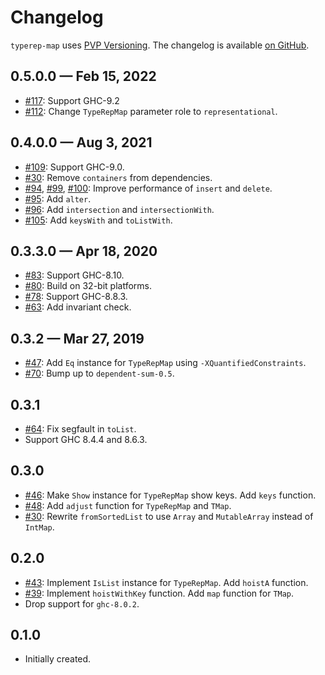 # Changelog

`typerep-map` uses [PVP Versioning][1].
The changelog is available [on GitHub][2].

## 0.5.0.0 — Feb 15, 2022

* [#117](https://github.com/kowainik/typerep-map/issues/117):
  Support GHC-9.2
* [#112](https://github.com/kowainik/typerep-map/issues/112):
  Change `TypeRepMap` parameter role to `representational`.

## 0.4.0.0 — Aug 3, 2021

* [#109](https://github.com/kowainik/typerep-map/issues/109):
  Support GHC-9.0.
* [#30](https://github.com/kowainik/typerep-map/issues/30):
  Remove `containers` from dependencies.
* [#94](https://github.com/kowainik/typerep-map/issues/94),
  [#99](https://github.com/kowainik/typerep-map/issues/99),
  [#100](https://github.com/kowainik/typerep-map/issues/100):
  Improve performance of `insert` and `delete`.
* [#95](https://github.com/kowainik/typerep-map/issues/95):
  Add `alter`.
* [#96](https://github.com/kowainik/typerep-map/issues/96):
  Add `intersection` and `intersectionWith`.
* [#105](https://github.com/kowainik/typerep-map/issues/105):
  Add `keysWith` and `toListWith`.

## 0.3.3.0 — Apr 18, 2020

* [#83](https://github.com/kowainik/typerep-map/issues/83):
  Support GHC-8.10.
* [#80](https://github.com/kowainik/typerep-map/issues/80):
  Build on 32-bit platforms.
* [#78](https://github.com/kowainik/typerep-map/issues/78):
  Support GHC-8.8.3.
* [#63](https://github.com/kowainik/typerep-map/pull/63):
  Add invariant check.

## 0.3.2 — Mar 27, 2019

* [#47](https://github.com/kowainik/typerep-map/issues/47):
  Add `Eq` instance for `TypeRepMap` using `-XQuantifiedConstraints`.
* [#70](https://github.com/kowainik/typerep-map/issues/70):
  Bump up to `dependent-sum-0.5`.

## 0.3.1

* [#64](https://github.com/kowainik/typerep-map/issues/64):
  Fix segfault in `toList`.
* Support GHC 8.4.4 and 8.6.3.

## 0.3.0

* [#46](https://github.com/kowainik/typerep-map/issues/46):
  Make `Show` instance for `TypeRepMap` show keys.
  Add `keys` function.
* [#48](https://github.com/kowainik/typerep-map/issues/48):
  Add `adjust` function for `TypeRepMap` and  `TMap`.
* [#30](https://github.com/kowainik/typerep-map/issues/30):
  Rewrite `fromSortedList` to use `Array` and `MutableArray`
  instead of `IntMap`.

## 0.2.0

* [#43](https://github.com/kowainik/typerep-map/issues/43):
  Implement `IsList` instance for `TypeRepMap`.
  Add `hoistA` function.
* [#39](https://github.com/kowainik/typerep-map/issues/39):
  Implement `hoistWithKey` function.
  Add `map` function for `TMap`.
* Drop support for `ghc-8.0.2`.

## 0.1.0

* Initially created.

[1]: https://pvp.haskell.org
[2]: https://github.com/kowainik/typerep-map/releases
